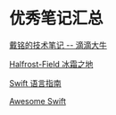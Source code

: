 # 优秀笔记汇总

<!--
create time: 2018-07-27 14:53:29
Author: <黄东鸿>
-->

[戴铭的技术笔记 -- 滴滴大牛](https://github.com/ming1016/study)

[Halfrost-Field 冰霜之地](https://github.com/halfrost/Halfrost-Field)

[Swift 语言指南](http://dev.swiftguide.cn/)

[Awesome Swift](https://github.com/matteocrippa/awesome-swift)

